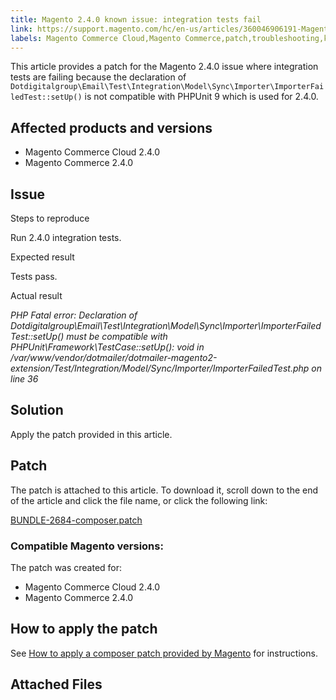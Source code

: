 ```yaml
---
title: Magento 2.4.0 known issue: integration tests fail
link: https://support.magento.com/hc/en-us/articles/360046906191-Magento-2-4-0-known-issue-integration-tests-fail
labels: Magento Commerce Cloud,Magento Commerce,patch,troubleshooting,known issues,2.4.0,integration tests,dotdigital
---
```


<p>This article provides a patch for the Magento 2.4.0 issue where integration tests are failing because the declaration of <code>Dotdigitalgroup\Email\Test\Integration\Model\Sync\Importer\ImporterFailedTest::setUp()</code> is not compatible with PHPUnit 9 which is used for 2.4.0. </p>
<h2>Affected products and versions</h2>
<ul>
<li>Magento Commerce Cloud 2.4.0</li>
<li>Magento Commerce 2.4.0</li>
</ul>
<h2>Issue</h2>
<p>Steps to reproduce</p>
<p>Run 2.4.0 integration tests.</p>
<p>Expected result </p>
<p>Tests pass.</p>
<p>Actual result</p>
<p><em>PHP Fatal error: Declaration of Dotdigitalgroup\Email\Test\Integration\Model\Sync\Importer\ImporterFailedTest::setUp() must be compatible with PHPUnit\Framework\TestCase::setUp(): void in /var/www/vendor/dotmailer/dotmailer-magento2-extension/Test/Integration/Model/Sync/Importer/ImporterFailedTest.php on line 36</em></p>
<h2>Solution</h2>
<p>Apply the patch provided in this article.</p>
<h2>Patch</h2>
<p>The patch is attached to this article. To download it, scroll down to the end of the article and click the file name, or click the following link:</p>
<p><a href="https://support.magento.com/hc/en-us/article_attachments/360063994752/BUNDLE-2684-composer.patch">BUNDLE-2684-composer.patch</a></p>
<h3>Compatible Magento versions:</h3>
<p>The patch was created for:</p>
<ul>
<li>Magento Commerce Cloud 2.4.0</li>
<li>Magento Commerce 2.4.0</li>
</ul>
<h2>How to apply the patch</h2>
<p>See <a href="https://support.magento.com/hc/en-us/articles/360028367731">How to apply a composer patch provided by Magento</a> for instructions.</p>
<h2>Attached Files</h2>